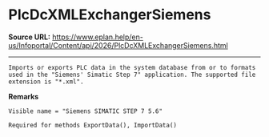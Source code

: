 # PlcDcXMLExchangerSiemens

**Source URL:** https://www.eplan.help/en-us/Infoportal/Content/api/2026/PlcDcXMLExchangerSiemens.html

---

```
Imports or exports PLC data in the system database from or to formats used in the "Siemens' Simatic Step 7" application. The supported file extension is "*.xml".
```

  

**Remarks**

```
Visible name = "Siemens SIMATIC STEP 7 5.6"
```

```
Required for methods ExportData(), ImportData()
```